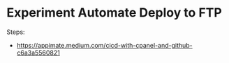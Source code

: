 # Experiment Automate Deploy to FTP

Steps:
- https://appimate.medium.com/cicd-with-cpanel-and-github-c6a3a5560821
